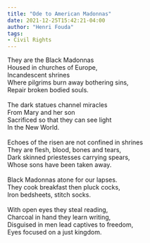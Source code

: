 ```yaml
---
title: "Ode to American Madonnas"
date: 2021-12-25T15:42:21-04:00
author: "Henri Fouda"
tags:
- Civil Rights
---
```

They are the Black Madonnas\
Housed in churches of Europe,\
Incandescent shrines\
Where pilgrims burn away bothering sins,\
Repair broken bodied souls.\
\
The dark statues channel miracles\
From Mary and her son\
Sacrificed so that they can see light\
In the New World.\
\
Echoes of the risen are not confined in shrines\
They are flesh, blood, bones and tears,\
Dark skinned priestesses carrying spears,\
Whose sons have been taken away.\
\
Black Madonnas atone for our lapses.\
They cook breakfast then pluck cocks,\
Iron bedsheets, stitch socks.\
\
With open eyes they steal reading,\
Charcoal in hand they learn writing,\
Disguised in men lead captives to freedom,\
Eyes focused on a just kingdom.
